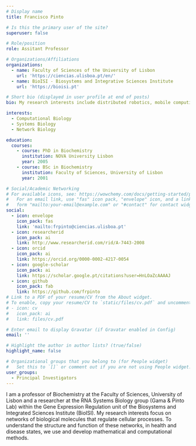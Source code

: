 ```yaml
---
# Display name
title: Francisco Pinto

# Is this the primary user of the site?
superuser: false

# Role/position
role: Assitant Professor

# Organizations/Affiliations
organizations:
  - name: Faculty of Sciences of the University of Lisbon
    url: 'https://ciencias.ulisboa.pt/en/'
  - name: BioISI - Biosystems and Integrative Sciences Institute
    url: 'https://bioisi.pt'

# Short bio (displayed in user profile at end of posts)
bio: My research interests include distributed robotics, mobile computing and programmable matter.

interests:
  - Computational Biology
  - Systems Biology
  - Network Biology

education:
  courses:
    - course: PhD in Biochemistry
      institution: NOVA University Lisbon
      year: 2005
    - course: BSc in Biochemistry
      institution: Faculty of Sciences, University of Lisbon
      year: 2001

# Social/Academic Networking
# For available icons, see: https://wowchemy.com/docs/getting-started/page-builder/#icons
#   For an email link, use "fas" icon pack, "envelope" icon, and a link in the
#   form "mailto:your-email@example.com" or "#contact" for contact widget.
social:
  - icon: envelope
    icon_pack: fas
    link: 'mailto:frpinto@ciencias.ulisboa.pt'
  - icon: researcherid
    icon_pack: ai
    link: http://www.researcherid.com/rid/A-7443-2008
  - icon: orcid
    icon_pack: ai
    link: https://orcid.org/0000-0002-4217-0054
  - icon: google-scholar
    icon_pack: ai
    link: https://scholar.google.pt/citations?user=HnLOaZcAAAAJ
  - icon: github
    icon_pack: fab
    link: https://github.com/frpinto
# Link to a PDF of your resume/CV from the About widget.
# To enable, copy your resume/CV to `static/files/cv.pdf` and uncomment the lines below.
# - icon: cv
#   icon_pack: ai
#   link: files/cv.pdf

# Enter email to display Gravatar (if Gravatar enabled in Config)
email: ''

# Highlight the author in author lists? (true/false)
highlight_name: false

# Organizational groups that you belong to (for People widget)
#   Set this to `[]` or comment out if you are not using People widget.
user_groups:
  - Principal Investigators
---
```


I am a professor of Biochemistry at the Faculty of Sciences, University of Lisbon and a researcher at the RNA Systems Biology group (Gama & Pinto Lab) within the Gene Expression Regulation unit of the Biosystems and Integrated Sciences Institute (BioISI). My research interests focus on networks of biological molecules that regulate cellular processes. To understand the structure and function of these networks, in health and disease states, we use and develop mathematical and computational methods.

